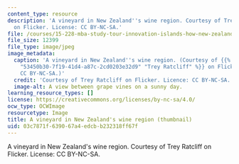 ```yaml
---
content_type: resource
description: 'A vineyard in New Zealand''s wine region. Courtesy of Trey Ratcliff
  on Flicker. License: CC BY-NC-SA.'
file: /courses/15-228-mba-study-tour-innovation-islands-how-new-zealand-became-a-global-player-in-the-race-to-innovate-spring-2016/03c7871f639067a4edcbb232318ff67f_15-228s16-th.jpg
file_size: 12399
file_type: image/jpeg
image_metadata:
  caption: 'A vineyard in New Zealand''s wine region. (Courtesy of {{% resource_link
    "53450b30-7f19-41d4-a87c-2cd0203e32d9" "Trey Ratcliff" %}} on Flicker. License:
    CC BY-NC-SA.)'
  credit: 'Courtesy of Trey Ratcliff on Flicker. Licence: CC BY-NC-SA.'
  image-alt: A view between grape vines on a sunny day.
learning_resource_types: []
license: https://creativecommons.org/licenses/by-nc-sa/4.0/
ocw_type: OCWImage
resourcetype: Image
title: A vineyard in New Zealand's wine region (thumbnail)
uid: 03c7871f-6390-67a4-edcb-b232318ff67f
---
```

A vineyard in New Zealand's wine region. Courtesy of Trey Ratcliff on Flicker. License: CC BY-NC-SA.